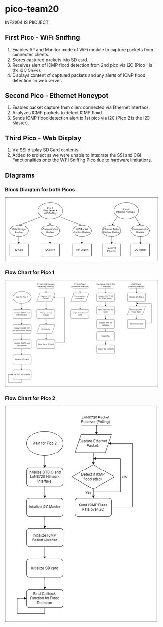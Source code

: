 # pico-team20
INF2004 IS PROJECT

## First Pico - WiFi Sniffing
1. Enables AP and Monitor mode of WiFi module to capture packets from connected clients.
2. Stores captured packets into SD card.
3. Receives alert of ICMP flood detection from 2nd pico via i2C (Pico 1 is the i2C Slave). 
4. Displays content of captured packets and any alerts of ICMP flood detection on web server.

## Second Pico - Ethernet Honeypot
1. Enables packet capture from client connected via Ethernet interface.
2. Analyzes ICMP packets to detect ICMP flood.
3. Sends ICMP flood detection alert to 1st pico via i2C (Pico 2 is the i2C Master).

## Third Pico - Web Display
1. Via SSI display SD Card contents
2. Added to project as we were unable to integrate the SSI and CGI Functionalities onto the WiFI Sniffing Pico due to hardware limitations.

## Diagrams
### Block Diagram for both Picos
<img src="/Block%20Diagram.png"/>

### Flow Chart for Pico 1
<img src="/FlowChartPico1.png"/>

### Flow Chart for Pico 2
<img src="/FlowChartPico2.png"/>

